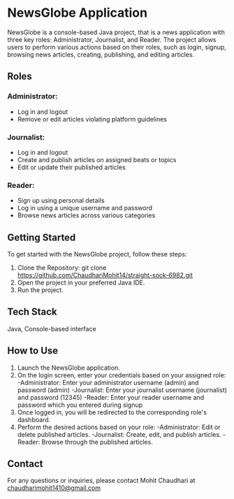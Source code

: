 # NewsGlobe Application

NewsGlobe is a console-based Java project, that is a news application with three key roles: Administrator, Journalist, and Reader. The project allows users to perform various actions based on their roles, such as login, signup, browsing news articles, creating, publishing, and editing articles.

## Roles 

### Administrator:
  - Log in and logout
  - Remove or edit articles violating platform guidelines

### Journalist:
  - Log in and logout
  - Create and publish articles on assigned beats or topics
  - Edit or update their published articles

### Reader:
  - Sign up using personal details
  - Log in using a unique username and password
  - Browse news articles across various categories

## Getting Started
To get started with the NewsGlobe project, follow these steps:
1. Clone the Repository: git clone https://github.com/ChaudhariMohit14/straight-sock-6982.git
2. Open the project in your preferred Java IDE.
3. Run the project.

## Tech Stack
Java, Console-based interface

## How to Use
1. Launch the NewsGlobe application.
2. On the login screen, enter your credentials based on your assigned role: <br>
   -Administrator: Enter your administrator username (admin) and password (admin)
   -Journalist: Enter your journalist username (journalist) and password (12345)
   -Reader: Enter your reader username and password which you entered during signup
3. Once logged in, you will be redirected to the corresponding role's dashboard.
4. Perform the desired actions based on your role:
   -Administrator: Edit or delete published articles.
   -Journalist: Create, edit, and publish articles.
   -Reader: Browse through the published articles.

## Contact 
For any questions or inquiries, please contact Mohit Chaudhari at chaudharimohit1410@gmail.com
